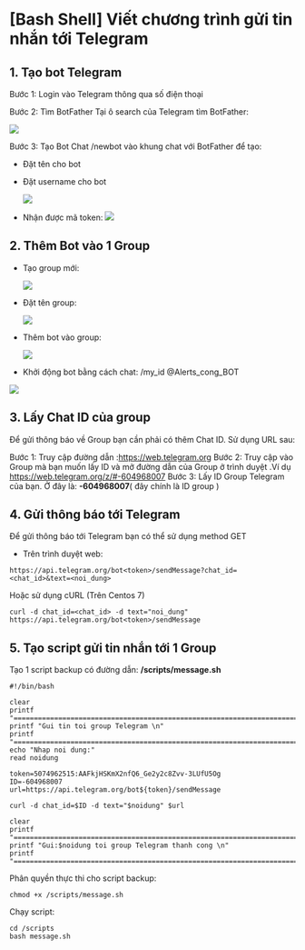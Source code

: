 # [Bash Shell] Viết chương trình gửi tin nhắn tới Telegram

## 1. Tạo bot Telegram

Bước 1: Login vào Telegram thông qua số điện thoại

Bước 2: Tìm BotFather
Tại ô search của Telegram tìm BotFather:

![](/Linux-Basic/image/Timbot.png)

Bước 3: Tạo Bot
Chat /newbot vào khung chat với BotFather để tạo:
- Đặt tên cho bot
- Đặt username cho bot

    ![](/Linux-Basic/image/namebot.png)
- Nhận được mã token:
    ![](../../image/token.png)

## 2. Thêm Bot vào 1 Group
- Tạo group mới:

    ![](../../image/newgroup.png)
- Đặt tên group:

    ![](../../image/groupname.png)
- Thêm bot vào group:

    ![](../../image/addbot.png)

- Khởi động bot bằng cách chat: /my_id @Alerts_cong_BOT

![](../../image/startbot.png)

## 3. Lấy Chat ID của group
Để gửi thông báo về Group bạn cần phải có thêm Chat ID. Sử dụng URL sau:

Bước 1:  Truy cập đường dẫn  :https://web.telegram.org
Bước 2: Truy cập vào Group mà bạn muốn lấy ID và mở đường dẫn của Group  ở trình duyệt .Ví dụ https://web.telegram.org/z/#-604968007
Bước 3: Lấy ID Group Telegram của bạn. Ở đây là: **-604968007**( đây chính là ID group )

## 4. Gửi thông báo tới Telegram
Để gửi thông báo tới Telegram bạn có thể sử dụng method GET
- Trên trình duyệt web:
```
https://api.telegram.org/bot<token>/sendMessage?chat_id=<chat_id>&text=<noi_dung>
```
Hoặc sử dụng cURL (Trên Centos 7)
```
curl -d chat_id=<chat_id> -d text="noi_dung"  https://api.telegram.org/bot<token>/sendMessage
```
## 5. Tạo script gửi tin nhắn tới 1 Group

Tạo 1 script backup có đường dẫn: **/scripts/message.sh**

```
#!/bin/bash

clear
printf "=========================================================================\n"
printf "Gui tin toi group Telegram \n"
printf "=========================================================================\n"
echo "Nhap noi dung:"
read noidung

token=5074962515:AAFkjHSKmX2nfQ6_Ge2y2c8Zvv-3LUfU5Og
ID=-604968007
url=https://api.telegram.org/bot${token}/sendMessage

curl -d chat_id=$ID -d text="$noidung" $url

clear
printf "=========================================================================\n"
printf "Gui:$noidung toi group Telegram thanh cong \n"
printf "=========================================================================\n"
```

Phân quyền thực thi cho script backup:
```
chmod +x /scripts/message.sh
```

Chạy script:
```
cd /scripts
bash message.sh
```